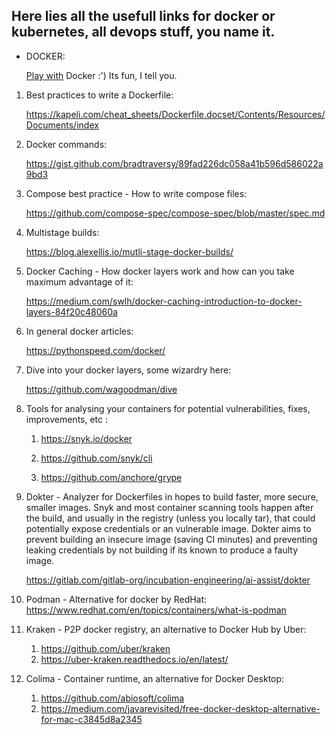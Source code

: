 ## Here lies all the usefull links for docker or kubernetes, all devops stuff, you name it.

* DOCKER:

    [Play with](https://labs.play-with-docker.com/) Docker :') Its fun, I tell you.

1. Best practices to write a Dockerfile: 

    https://kapeli.com/cheat_sheets/Dockerfile.docset/Contents/Resources/Documents/index

2. Docker commands:

    https://gist.github.com/bradtraversy/89fad226dc058a41b596d586022a9bd3

3. Compose best practice - How to write compose files:

    https://github.com/compose-spec/compose-spec/blob/master/spec.md

4. Multistage builds:

    https://blog.alexellis.io/mutli-stage-docker-builds/

5. Docker Caching - How docker layers work and how can you take maximum advantage of it:

    https://medium.com/swlh/docker-caching-introduction-to-docker-layers-84f20c48060a

6. In general docker articles:

    https://pythonspeed.com/docker/

7. Dive into your docker layers, some wizardry here:

    https://github.com/wagoodman/dive

8. Tools for analysing your containers for potential vulnerabilities, fixes, improvements, etc :

    1.  https://snyk.io/docker 

    2.  https://github.com/snyk/cli

    3.  https://github.com/anchore/grype

9. Dokter - Analyzer for Dockerfiles in hopes to build faster, more secure, smaller images.
            Snyk and most container scanning tools happen after the build, and usually in the registry (unless you locally tar), that could potentially expose credentials or an vulnerable image. Dokter aims to prevent building an insecure image (saving CI minutes) and preventing leaking credentials by not building if its known to produce a faulty image.
    
    https://gitlab.com/gitlab-org/incubation-engineering/ai-assist/dokter


10. Podman - Alternative for docker by RedHat: https://www.redhat.com/en/topics/containers/what-is-podman 

11. Kraken - P2P docker registry, an alternative to Docker Hub by Uber: 

    1.  https://github.com/uber/kraken 
    2.  https://uber-kraken.readthedocs.io/en/latest/ 

12. Colima - Container runtime, an alternative for Docker Desktop: 

    1.  https://github.com/abiosoft/colima
    2.  https://medium.com/javarevisited/free-docker-desktop-alternative-for-mac-c3845d8a2345
